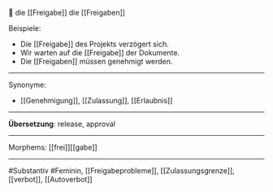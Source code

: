 🔴 die [[Freigabe]]
die [[Freigaben]]

Beispiele:

- Die [[Freigabe]] des Projekts verzögert sich.
- Wir warten auf die [[Freigabe]] der Dokumente.
- Die [[Freigaben]] müssen genehmigt werden.

---
Synonyme:
- [[Genehmigung]], [[Zulassung]], [[Erlaubnis]]

---
**Übersetzung**: release, approval

---
Morphems:
[[frei]][[gabe]]

---
#Substantiv #Feminin, [[Freigabeprobleme]], [[Zulassungsgrenze]], [[verbot]], [[Autoverbot]]